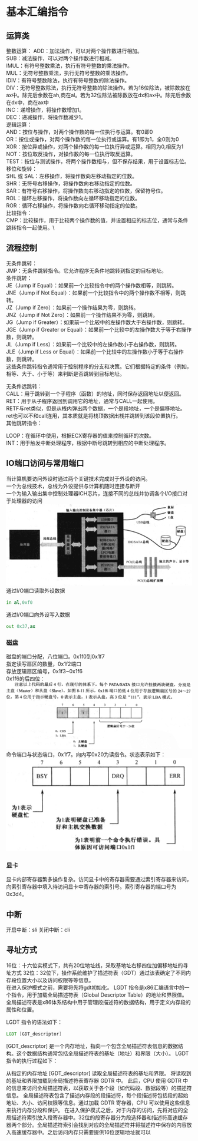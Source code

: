 # 基本汇编指令
## 运算类
整数运算：
ADD：加法操作，可以对两个操作数进行相加。\
SUB：减法操作，可以对两个操作数进行相减。\
IMUL：有符号整数乘法，执行有符号整数的乘法操作。\
MUL：无符号整数乘法，执行无符号整数的乘法操作。\
IDIV：有符号整数除法，执行有符号整数的除法操作。\
DIV：无符号整数除法，执行无符号整数的除法操作。若为16位除法，被除数放在ax中。除完后余数在ah,商在al。若为32位除法被除数放在dx和ax中。除完后余数在dx中，商在ax中\
INC：递增操作，将操作数增加1。\
DEC：递减操作，将操作数减少1。\
逻辑运算：\
AND：按位与操作，对两个操作数的每一位执行与运算。有0即0\
OR：按位或操作，对两个操作数的每一位执行或运算。有1即为1，全0则为0\
XOR：按位异或操作，对两个操作数的每一位执行异或运算。相同为0,相反为1\
NOT：按位取反操作，对操作数的每一位执行取反运算。\
TEST：按位与测试操作，将两个操作数相与，但不保存结果，用于设置标志位。\
移位和旋转：\
SHL 或 SAL：左移操作，将操作数向左移动指定的位数。\
SHR：无符号右移操作，将操作数向右移动指定的位数。\
SAR：有符号右移操作，将操作数向右移动指定的位数，保留符号位。\
ROL：循环左移操作，将操作数向左循环移动指定的位数。\
ROR：循环右移操作，将操作数向右循环移动指定的位数。\
比较指令：\
CMP：比较操作，用于比较两个操作数的值，并设置相应的标志位，通常与条件跳转指令一起使用。\
## 流程控制
无条件跳转：\
JMP：无条件跳转指令。它允许程序无条件地跳转到指定的目标地址。\
条件跳转：\
JE（Jump if Equal）：如果前一个比较指令中的两个操作数相等，则跳转。\
JNE（Jump if Not Equal）：如果前一个比较指令中的两个操作数不相等，则跳转。\
JZ（Jump if Zero）：如果前一个操作结果为零，则跳转。\
JNZ（Jump if Not Zero）：如果前一个操作结果不为零，则跳转。\
JG（Jump if Greater）：如果前一个比较中的左操作数大于右操作数，则跳转。\
JGE（Jump if Greater or Equal）：如果前一个比较中的左操作数大于等于右操作数，则跳转。\
JL（Jump if Less）：如果前一个比较中的左操作数小于右操作数，则跳转。\
JLE（Jump if Less or Equal）：如果前一个比较中的左操作数小于等于右操作数，则跳转。\
这些条件跳转指令通常用于控制程序的分支和决策。它们根据特定的条件（例如，相等、大于、小于等）来判断是否跳转到目标地址。

无条件远跳转：\
CALL：用于跳转到一个子程序（函数）的地址，同时保存返回地址以便返回。\
RET：用于从子程序返回到调用它的地址，通常与CALL一起使用。\
RETF与ret类似，但是从桟内弹出两个数据，一个是段地址，一个是偏移地址。\
ret也可以不和call连用，其本质就是将栈顶数据出桟并跳转到该段位置执行。\
其他跳转指令：

LOOP：在循环中使用，根据ECX寄存器的值来控制循环的次数。\
INT：用于触发中断处理程序，根据中断号跳转到相应的中断处理程序。
## IO端口访问与常用端口
当计算机要访问外设时通过两个关键技术完成对于外设的访问。\
一个为总线技术，总线为外设提供与计算机随时连接与断开\
一个为输入输出集中控制处理器ICH芯片，连接不同的总线并协调各个I/O接口对于处理器的访问
![Alt text](2023-10-01_16-22.png)
通过I/O端口读取外设数据
```asm
in al,0xf0
```
通过I/O端口向外设写入数据
```asm
out 0x37,ax
```
### 磁盘
磁盘的端口分配，八位端口。0x1f0到0x1f7\
指定读写扇区的数量，0x1f2端口\
存放逻辑扇区编号，0x1f3~0x1f6\
0x1f6的后四位：
![Alt text](2023-10-01_16-29.png)
命令端口与状态端口，0x1f7。向内写0x20为读指令。状态表示如下：
![Alt text](2023-10-01_16-36.png)
### 显卡
显卡内部寄存器繁多操作复杂。访问显卡中的寄存器需要通过索引寄存器来访问，向索引寄存器中填入待访问显卡中寄存器的索引号。索引寄存器的端口号为0x3d4。

## 中断
开启中断：sli
关闭中断：cli
## 寻址方式
16位：十六位实模式下，共有20位地址线，采取基地址右移四位加偏移地址的寻址方式
32位：32位下，操作系统维护了描述符表（GDT）通过该表确定了不同内存段位置大小以及访问权限等等信息。\
在进入保护模式之前，需要将先将gdt初始化。
LGDT 指令是x86汇编语言中的一个指令，用于加载全局描述符表（Global Descriptor Table）的地址和界限值。全局描述符表是x86体系结构中用于管理段描述符的数据结构，用于定义内存段的属性和位置。

LGDT 指令的语法如下：
```asm
LGDT [GDT_descriptor]
```
[GDT_descriptor] 是一个内存地址，指向一个包含全局描述符表信息的数据结构。这个数据结构通常包括全局描述符表的基址（地址）和界限（大小）。
LGDT 指令的执行过程如下：

从指定的内存地址 [GDT_descriptor] 读取全局描述符表的基址和界限。
将读取到的基址和界限加载到全局描述符表寄存器 GDTR 中。
此后，CPU 使用 GDTR 中的信息来访问全局描述符表，以获取关于各个段（如代码段、数据段等）的描述符信息。
全局描述符表包含了描述内存段的段描述符，每个段描述符包括段的起始地址、大小、访问权限等信息。通过加载 GDTR 寄存器，CPU 可以使用这些信息来执行内存分段和保护。
在进入保护模式之后，对于内存的访问，先将对应的全局描述符索引放入段寄存器中。32位的段寄存器分为段选择器和描述符高速缓存器两个部分。全局描述符索引会找到对应的全局描述符并将描述符中保存的内容放入高速缓存器中。之后访问内存只需要提供16位逻辑地址就可以